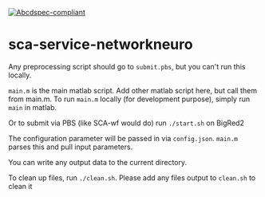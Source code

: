 [![Abcdspec-compliant](https://img.shields.io/badge/ABCD_Spec-v1.0-green.svg)](https://github.com/soichih/abcd-spec)

# sca-service-networkneuro

Any preprocessing script should go to `submit.pbs`, but you can't run this locally.

`main.m` is the main matlab script. Add other matlab script here, but call them from main.m. To run `main.m` locally (for development purpose), simply run `main` in matlab.
 
Or to submit via PBS (like SCA-wf would do) run `./start.sh` on BigRed2

The configuration parameter will be passed in via `config.json`. `main.m` parses this and pull input parameters.

You can write any output data to the current directory.

To clean up files, run `./clean.sh`. Please add any files output to `clean.sh` to clean it
